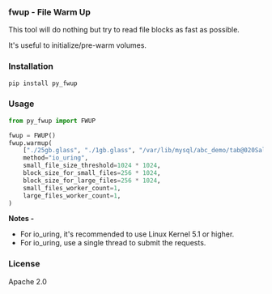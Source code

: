 ### fwup - File Warm Up

This tool will do nothing but try to read file blocks as fast as possible.

It's useful to initialize/pre-warm volumes.

### Installation

```bash
pip install py_fwup
```

### Usage

```python
from py_fwup import FWUP

fwup = FWUP()
fwup.warmup(
    ["./25gb.glass", "./1gb.glass", "/var/lib/mysql/abc_demo/tab@020Sales@020Invoice.ibd", "/var/lib/mysql/abc_demo/tab@020Sales@020Invoice.ibd"]
    method="io_uring",
    small_file_size_threshold=1024 * 1024,
    block_size_for_small_files=256 * 1024,
    block_size_for_large_files=256 * 1024,
    small_files_worker_count=1,
    large_files_worker_count=1,
)
```

**Notes -**

- For io_uring, it's recommended to use Linux Kernel 5.1 or higher.
- For io_uring, use a single thread to submit the requests.

### License

Apache 2.0
